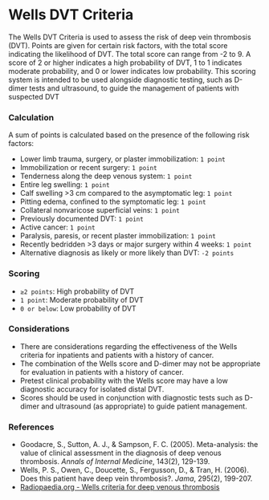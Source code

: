 # Wells DVT Criteria 

The Wells DVT Criteria is used to assess the risk of deep vein thrombosis (DVT). Points are given for certain risk factors, with the total score indicating the likelihood of DVT. The total score can range from -2 to 9. A score of 2 or higher indicates a high probability of DVT, 1 to 1 indicates moderate probability, and 0 or lower indicates low probability. This scoring system is intended to be used alongside diagnostic testing, such as D-dimer tests and ultrasound, to guide the management of patients with suspected DVT 

### Calculation
A sum of points is calculated based on the presence of the following risk factors:
  - Lower limb trauma, surgery, or plaster immobilization: `1 point`
  - Immobilization or recent surgery: `1 point`
  - Tenderness along the deep venous system: `1 point`
  - Entire leg swelling: `1 point`
  - Calf swelling >3 cm compared to the asymptomatic leg: `1 point`
  - Pitting edema, confined to the symptomatic leg: `1 point`
  - Collateral nonvaricose superficial veins: `1 point`
  - Previously documented DVT: `1 point`
  - Active cancer: `1 point`
  - Paralysis, paresis, or recent plaster immobilization: `1 point`
  - Recently bedridden >3 days or major surgery within 4 weeks: `1 point`
  - Alternative diagnosis as likely or more likely than DVT: `-2 points`

### Scoring
  - `≥2 points`: High probability of DVT
  - `1 point`: Moderate probability of DVT
  - `0 or below`: Low probability of DVT

### Considerations

- There are considerations regarding the effectiveness of the Wells criteria for inpatients and patients with a history of cancer.
- The combination of the Wells score and D-dimer may not be appropriate for evaluation in patients with a history of cancer.
- Pretest clinical probability with the Wells score may have a low diagnostic accuracy for isolated distal DVT.
- Scores should be used in conjunction with diagnostic tests such as D-dimer and ultrasound (as appropriate) to guide patient management.

### References

- Goodacre, S., Sutton, A. J., & Sampson, F. C. (2005). Meta-analysis: the value of clinical assessment in the diagnosis of deep venous thrombosis. _Annals of Internal Medicine_, 143(2), 129-139.
- Wells, P. S., Owen, C., Doucette, S., Fergusson, D., & Tran, H. (2006). Does this patient have deep vein thrombosis?. _Jama_, 295(2), 199-207.
- [Radiopaedia.org - Wells criteria for deep venous thrombosis](https://radiopaedia.org/articles/wells-criteria-for-deep-venous-thrombosis)
